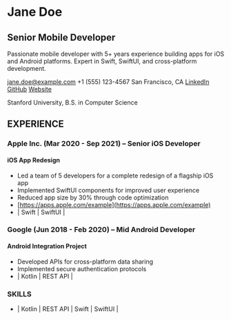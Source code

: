 # Jane Doe
## Senior Mobile Developer

Passionate mobile developer with 5+ years experience building apps for iOS and Android platforms. Expert in Swift, SwiftUI, and cross-platform development.

jane.doe@example.com
+1 (555) 123-4567
San Francisco, CA
[LinkedIn](https://linkedin.com/in/janedoe)
[GitHub](https://github.com/janedoe)
[Website](https://janedoe.dev)

Stanford University, B.S. in Computer Science

## EXPERIENCE

### Apple Inc. (Mar 2020 - Sep 2021) – Senior iOS Developer

#### iOS App Redesign
- Led a team of 5 developers for a complete redesign of a flagship iOS app
- Implemented SwiftUI components for improved user experience
- Reduced app size by 30% through code optimization
- [https://apps.apple.com/example](https://apps.apple.com/example)
- | Swift | SwiftUI |


### Google (Jun 2018 - Feb 2020) – Mid Android Developer

#### Android Integration Project
- Developed APIs for cross-platform data sharing
- Implemented secure authentication protocols
- | Kotlin | REST API |


### SKILLS
- | Kotlin | REST API | Swift | SwiftUI |


